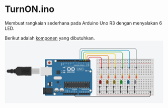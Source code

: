 # TurnON.ino
Membuat rangkaian sederhana pada Arduino Uno R3 dengan menyalakan 6 LED.

Berikut adalah [komponen](/Basic%20LED/TurnON.csv) yang dibutuhkan.
![](/Basic%20LED/TurnON.png)
